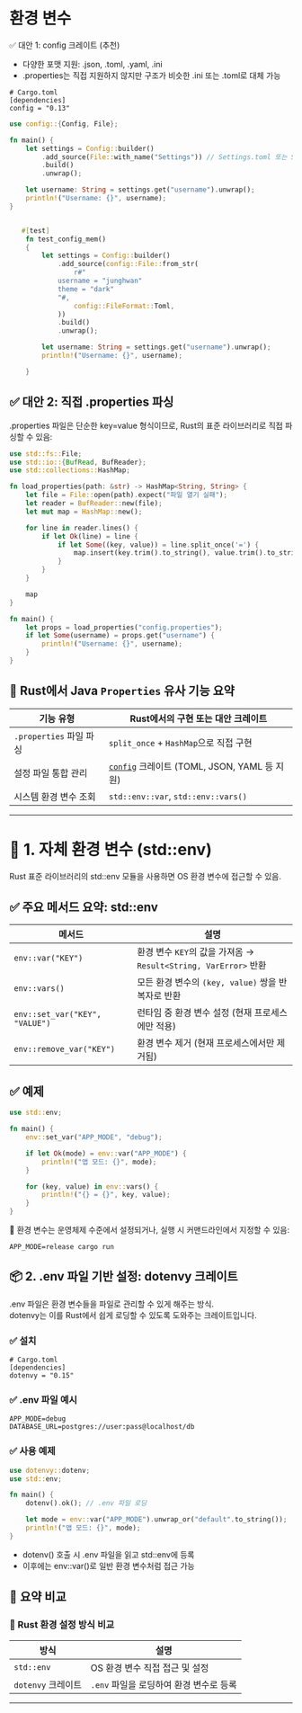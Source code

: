 # 환경 변수

✅ 대안 1: config 크레이트 (추천)
- 다양한 포맷 지원: .json, .toml, .yaml, .ini
- .properties는 직접 지원하지 않지만 구조가 비슷한 .ini 또는 .toml로 대체 가능

```
# Cargo.toml
[dependencies]
config = "0.13"
```

```rust
use config::{Config, File};

fn main() {
    let settings = Config::builder()
        .add_source(File::with_name("Settings")) // Settings.toml 또는 Settings.ini
        .build()
        .unwrap();

    let username: String = settings.get("username").unwrap();
    println!("Username: {}", username);
}
```

```rust

   #[test]
    fn test_config_mem()
    {
        let settings = Config::builder()
            .add_source(config::File::from_str(
                r#"
            username = "junghwan"
            theme = "dark"
            "#,
                config::FileFormat::Toml,
            ))
            .build()
            .unwrap();

        let username: String = settings.get("username").unwrap();
        println!("Username: {}", username);

    }
```



## ✅ 대안 2: 직접 .properties 파싱
.properties 파일은 단순한 key=value 형식이므로, Rust의 표준 라이브러리로 직접 파싱할 수 있음:
```rust
use std::fs::File;
use std::io::{BufRead, BufReader};
use std::collections::HashMap;

fn load_properties(path: &str) -> HashMap<String, String> {
    let file = File::open(path).expect("파일 열기 실패");
    let reader = BufReader::new(file);
    let mut map = HashMap::new();

    for line in reader.lines() {
        if let Ok(line) = line {
            if let Some((key, value)) = line.split_once('=') {
                map.insert(key.trim().to_string(), value.trim().to_string());
            }
        }
    }

    map
}

fn main() {
    let props = load_properties("config.properties");
    if let Some(username) = props.get("username") {
        println!("Username: {}", username);
    }
}
```

## 📌 Rust에서 Java `Properties` 유사 기능 요약

| 기능 유형               | Rust에서의 구현 또는 대안 크레이트             |
|--------------------------|-----------------------------------------------|
| `.properties` 파일 파싱  | `split_once` + `HashMap`으로 직접 구현         |
| 설정 파일 통합 관리      | [`config`](https://docs.rs/config/latest/config/) 크레이트 (TOML, JSON, YAML 등 지원) |
| 시스템 환경 변수 조회    | `std::env::var`, `std::env::vars()`            |

---


# 🧠 1. 자체 환경 변수 (std::env)
Rust 표준 라이브러리의 std::env 모듈을 사용하면 OS 환경 변수에 접근할 수 있음.

## ✅ 주요 메서드 요약: std::env

| 메서드                        | 설명 |
|------------------------------|------|
| `env::var("KEY")`            | 환경 변수 `KEY`의 값을 가져옴 → `Result<String, VarError>` 반환 |
| `env::vars()`                | 모든 환경 변수의 `(key, value)` 쌍을 반복자로 반환 |
| `env::set_var("KEY", "VALUE")` | 런타임 중 환경 변수 설정 (현재 프로세스에만 적용) |
| `env::remove_var("KEY")`     | 환경 변수 제거 (현재 프로세스에서만 제거됨) |

## ✅ 예제
```rust
use std::env;

fn main() {
    env::set_var("APP_MODE", "debug");

    if let Ok(mode) = env::var("APP_MODE") {
        println!("앱 모드: {}", mode);
    }

    for (key, value) in env::vars() {
        println!("{} = {}", key, value);
    }
}
```

📌 환경 변수는 운영체제 수준에서 설정되거나, 실행 시 커맨드라인에서 지정할 수 있음:
```
APP_MODE=release cargo run
```

## 📦 2. .env 파일 기반 설정: dotenvy 크레이트
.env 파일은 환경 변수들을 파일로 관리할 수 있게 해주는 방식.   
dotenvy는 이를 Rust에서 쉽게 로딩할 수 있도록 도와주는 크레이트입니다.

### ✅ 설치
```
# Cargo.toml
[dependencies]
dotenvy = "0.15"
```

### ✅ .env 파일 예시
```
APP_MODE=debug
DATABASE_URL=postgres://user:pass@localhost/db
```

### ✅ 사용 예제
```rust
use dotenvy::dotenv;
use std::env;

fn main() {
    dotenv().ok(); // .env 파일 로딩

    let mode = env::var("APP_MODE").unwrap_or("default".to_string());
    println!("앱 모드: {}", mode);
}
```

- dotenv() 호출 시 .env 파일을 읽고 std::env에 등록
- 이후에는 env::var()로 일반 환경 변수처럼 접근 가능

## 📌 요약 비교
### 📌 Rust 환경 설정 방식 비교

| 방식             | 설명 |
|------------------|------|
| `std::env`       | OS 환경 변수 직접 접근 및 설정 |
| `dotenvy` 크레이트 | `.env` 파일을 로딩하여 환경 변수로 등록 |

---



